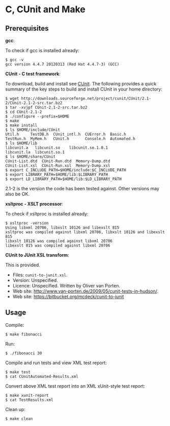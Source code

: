 C, CUnit and Make
=================

Prerequisites
-------------

**gcc**:

To check if gcc is installed already:

```
$ gcc -v
gcc version 4.4.7 20120313 (Red Hat 4.4.7-3) (GCC) 
```

**CUnit - C test framework**:

To download, build and install see [CUnit](http://cunit.sourceforge.net/). The following provides a quick summary of the key steps to build and install CUnit in your home directory:

```
$ wget http://downloads.sourceforge.net/project/cunit/CUnit/2.1-2/CUnit-2.1-2-src.tar.bz2
$ tar -xvjpf CUnit-2.1-2-src.tar.bz2
$ cd CUnit-2.1-2
$ ./configure --prefix=$HOME
$ make
$ make install
$ ls $HOME/include/CUnit
Util.h     TestDB.h  CUnit_intl.h  CUError.h  Basic.h
TestRun.h  MyMem.h   CUnit.h       Console.h  Automated.h
$ ls $HOME/lib
libcunit.a   libcunit.so    libcunit.so.1.0.1
libcunit.la  libcunit.so.1
$ ls $HOME/share/CUnit
CUnit-List.dtd  CUnit-Run.dtd  Memory-Dump.dtd
CUnit-List.xsl  CUnit-Run.xsl  Memory-Dump.xsl
$ export C_INCLUDE_PATH=$HOME/include:$C_INCLUDE_PATH
$ export LIBRARY_PATH=$HOME/lib:$LIBRARY_PATH
$ export LD_LIBRARY_PATH=$HOME/lib:$LD_LIBRARY_PATH
```

2.1-2 is the version the code has been tested against. Other versions may also be OK.

**xsltproc - XSLT processor**:

To check if xsltproc is installed already:

```
$ xsltproc -version
Using libxml 20706, libxslt 10126 and libexslt 815
xsltproc was compiled against libxml 20706, libxslt 10126 and libexslt 815
libxslt 10126 was compiled against libxml 20706
libexslt 815 was compiled against libxml 20706
```

**CUnit to JUnit XSL transform**:

This is provided.

* Files: `cunit-to-junit.xsl`.
* Version: Unspecified.
* Licence: Unspecified. Written by Oliver van Porten.
* Web site: http://www.van-porten.de/2009/05/cunit-tests-in-hudson/. 
* Web site: https://bitbucket.org/mcdeck/cunit-to-junit

Usage
-----

Compile:

```
$ make fibonacci
```

Run:

```
$ ./fibonacci 30
```

Compile and run tests and view XML test report:

```
$ make test
$ cat CUnitAutomated-Results.xml 
```

Convert above XML test report into an XML xUnit-style test report:

```
$ make xunit-report
$ cat TestResults.xml
```

Clean up:

```
$ make clean
```
